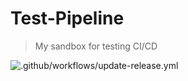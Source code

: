 # Test-Pipeline
> My sandbox for testing CI/CD

![.github/workflows/update-release.yml](https://github.com/acsetter/test-pipeline/actions/workflows/update-release.yml)